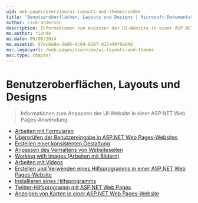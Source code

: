 ```yaml
---
uid: web-pages/overview/ui-layouts-and-themes/index
title: 'Benutzeroberflächen, Layouts und Designs | Microsoft-Dokumentation'
author: rick-anderson
description: Informationen zum Anpassen der UI-Website in einer ASP.NET Web Pages-Anwendung.
ms.author: riande
ms.date: 09/08/2014
ms.assetid: d7ec6e8a-3e05-4c0d-9207-d17a49f9a64d
msc.legacyurl: /web-pages/overview/ui-layouts-and-themes
msc.type: chapter
---
```

<a name="ui-layouts-and-themes"></a>Benutzeroberflächen, Layouts und Designs
====================
> Informationen zum Anpassen der UI-Website in einer ASP.NET Web Pages-Anwendung.


- [Arbeiten mit Formularen](4-working-with-forms.md)
- [Überprüfen der Benutzereingabe in ASP.NET Web Pages-Websites](validating-user-input-in-aspnet-web-pages-sites.md)
- [Erstellen einer konsistenten Gestaltung](3-creating-a-consistent-look.md)
- [Anpassen des Verhaltens von Websiteseiten](18-customizing-site-wide-behavior.md)
- [Working with Images (Arbeiten mit Bildern)](9-working-with-images.md)
- [Arbeiten mit Videos](10-working-with-video.md)
- [Erstellen und Verwenden eines Hilfsprogramms in einer ASP.NET Web Pages-Website](creating-and-using-a-helper-in-an-aspnet-web-pages-site.md)
- [Installieren eines Hilfsprogramms](installing-helpers.md)
- [Twitter-Hilfsprogramm mit ASP.NET Web Pages](twitter-helper.md)
- [Anzeigen von Karten in einer ASP.NET Web Pages-Website](displaying-maps-in-an-aspnet-web-pages-site.md)
